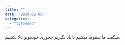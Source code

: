 ```yaml
---
title: ""
date: "2020-02-08"
categories: 
  - "tytomood"
---
```


میگفت ما سقوط میکنیم تا یاد بگیریم چجوری خودمونو بالا بکشیم.
